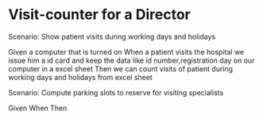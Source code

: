 # Visit-counter for a Director

Scenario: Show patient visits during working days and holidays

  Given a computer that is turned on 
  When a patient visits the hospital 
  we issue him a id card and keep the data like id number,registration day
  on our computer in a excel sheet
  Then we can count visits of patient during working days and holidays from excel sheet

Scenario: Compute parking slots to reserve for visiting specialists

  Given
  When
  Then
